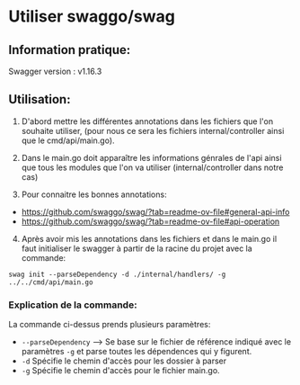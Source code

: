 # Utiliser swaggo/swag

## Information pratique:
Swagger version : v1.16.3

## Utilisation:
1. D'abord mettre les différentes annotations dans les fichiers que l'on souhaite
   utiliser, (pour nous ce sera les fichiers internal/controller ainsi que le
   cmd/api/main.go).

2. Dans le main.go doit apparaître les informations génrales de l'api ainsi que
   tous les modules que l'on va utiliser (internal/controller dans notre cas)

3. Pour connaitre les bonnes annotations:
- https://github.com/swaggo/swag/?tab=readme-ov-file#general-api-info
- https://github.com/swaggo/swag/?tab=readme-ov-file#api-operation

4. Après avoir mis les annotations dans les fichiers et dans le main.go il faut
   initialiser le swagger à partir de la racine du projet avec la commande:
```shell
swag init --parseDependency -d ./internal/handlers/ -g ../../cmd/api/main.go
```

### Explication de la commande:
La commande ci-dessus prends plusieurs paramètres:
- ``--parseDependency`` --> Se base sur le fichier de référence indiqué avec le paramètres
  ``-g`` et parse toutes les dépendences qui y figurent.
- ``-d`` Spécifie le chemin d'accès pour les dossier à parser
- ``-g`` Spécifie le chemin d'accès pour le fichier main.go.

